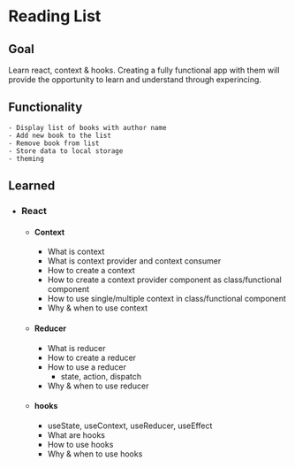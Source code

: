 # Reading List

## Goal

Learn react, context & hooks. Creating a fully functional app with them will provide the opportunity to learn and understand through experincing.

## Functionality

    - Display list of books with author name
    - Add new book to the list
    - Remove book from list
    - Store data to local storage
    - theming

## Learned

- ### React

  - #### Context

    - What is context
    - What is context provider and context consumer
    - How to create a context
    - How to create a context provider component as class/functional component
    - How to use single/multiple context in class/functional component
    - Why & when to use context

  - #### Reducer

    - What is reducer
    - How to create a reducer
    - How to use a reducer
      - state, action, dispatch
    - Why & when to use reducer

  - #### hooks
    - useState, useContext, useReducer, useEffect
    - What are hooks
    - How to use hooks
    - Why & when to use hooks
